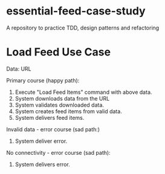 # essential-feed-case-study
A repository to practice TDD, design patterns and refactoring

# Load Feed Use Case

Data:
 URL

Primary course (happy path):

1. Execute "Load Feed Items" command with above data.
2. System downloads data from the URL
3. System validates downloaded data.
4. System creates feed items from valid data.
5. System delivers feed items.

Invalid data - error course (sad path:)

 1. System deliver error.
 
 
 No connectivity - error course (sad path):

 1. System delivers error.
